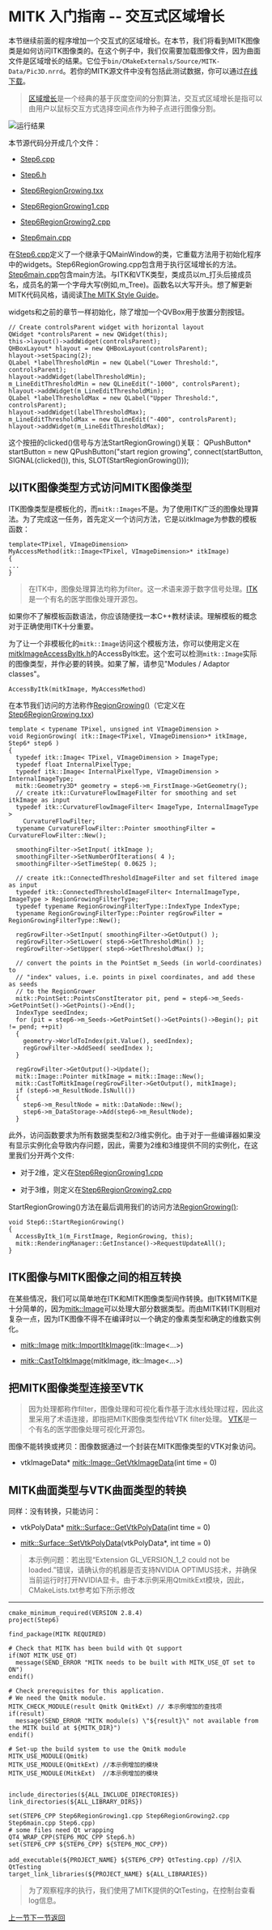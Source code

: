 MITK 入门指南 -- 交互式区域增长
============================

本节继续前面的程序增加一个交互式的区域增长。在本节，我们将看到MITK图像类是如何访问ITK图像类的。在这个例子中，我们仅需要加载图像文件，因为曲面文件是区域增长的结果。它位于`bin/CMakeExternals/Source/MITK-Data/Pic3D.nrrd`。若你的MITK源文件中没有包括此测试数据，你可以通过[在线下载](http://mitk.org/git/?p=MITK-Data.git;a=tree)。

> [区域增长](http://en.wikipedia.org/wiki/Region_growing)是一个经典的基于灰度空间的分割算法，交互式区域增长是指可以由用户以鼠标交互方式选择空间点作为种子点进行图像分割。

![运行结果](http://docs.mitk.org/2012.06/step6_result.png)

本节源代码分开成几个文件：


- [Step6.cpp](http://docs.mitk.org/2012.06/Step6_8cpp-example.html)

- [Step6.h](http://docs.mitk.org/2012.06/Step6_8h-example.html)

- [Step6RegionGrowing.txx](http://docs.mitk.org/2012.06/Step6RegionGrowing_8txx-example.html)

- [Step6RegionGrowing1.cpp](http://docs.mitk.org/2012.06/Step6RegionGrowing1_8cpp-example.html)

- [Step6RegionGrowing2.cpp](http://docs.mitk.org/2012.06/Step6RegionGrowing2_8cpp-example.html)

- [Step6main.cpp](http://docs.mitk.org/2012.06/Step6main_8cpp-example.html)

在[Step6.cpp](http://docs.mitk.org/2012.06/Step6_8cpp-example.html)定义了一个继承于QMainWindow的类，它重载方法用于初始化程序中的widgets。Step6RegionGrowing.cpp包含用于执行区域增长的方法。[Step6main.cpp](http://docs.mitk.org/2012.06/Step6main_8cpp-example.html)包含main方法。与ITK和VTK类型，类成员以m_打头后接成员名，成员名的第一个字母大写(例如,m_Tree)。函数名以大写开头。想了解更新MITK代码风格，请阅读[The MITK Style Guide](http://docs.mitk.org/2012.06/StyleGuideAndNotesPage.html "The MITK Style Guide")。

widgets和之前的章节一样初始化，除了增加一个QVBox用于放置分割按钮。

	// Create controlsParent widget with horizontal layout
	QWidget *controlsParent = new QWidget(this);
	this->layout()->addWidget(controlsParent);
	QHBoxLayout* hlayout = new QHBoxLayout(controlsParent);
	hlayout->setSpacing(2);
	QLabel *labelThresholdMin = new QLabel("Lower Threshold:", controlsParent);
	hlayout->addWidget(labelThresholdMin);
	m_LineEditThresholdMin = new QLineEdit("-1000", controlsParent);
	hlayout->addWidget(m_LineEditThresholdMin);
	QLabel *labelThresholdMax = new QLabel("Upper Threshold:", controlsParent);
	hlayout->addWidget(labelThresholdMax);
	m_LineEditThresholdMax = new QLineEdit("-400", controlsParent);
	hlayout->addWidget(m_LineEditThresholdMax);

这个按扭的clicked()信号与方法StartRegionGrowing()关联：
	QPushButton* startButton = new QPushButton("start region growing",
	connect(startButton, SIGNAL(clicked()), this, SLOT(StartRegionGrowing()));

以ITK图像类型方式访问MITK图像类型
------------------------------

ITK图像类型是模板化的，而`mitk::Images`不是。为了使用ITK广泛的图像处理算法。为了完成这一任务，首先定义一个访问方法，它是以itkImage为参数的模板函数：

	template<TPixel, VImageDimension>
	MyAccessMethod(itk::Image<TPixel, VImageDimension>* itkImage)
	{
	...
	}

> 在ITK中，图像处理算法均称为filter。这一术语来源于数字信号处理。[ITK](http://www.itk.org/)是一个有名的医学图像处理开源包。

如果你不了解模板函数语法，你应该随便找一本C++教材读读。理解模板的概念对于正确使用ITK十分重要。

为了让一个非模板化的`mitk::Image`访问这个模板方法，你可以使用定义在[mitkImageAccessByItk.h](http://docs.mitk.org/2012.06/mitkImageAccessByItk_8h.html)的AccessByItk宏。这个宏可以检测`mitk::Image`实际的图像类型，并作必要的转换。如果了解，请参见"Modules / Adaptor classes"。

	AccessByItk(mitkImage, MyAccessMethod)

在本节我们访问的方法称作[RegionGrowing()](http://docs.mitk.org/2012.06/Step6RegionGrowing_8txx.html#aff8261268c6bb7f2e947845e4ea82d49)（它定义在[Step6RegionGrowing.txx](http://docs.mitk.org/2012.06/Step6RegionGrowing_8txx-example.html))

	template < typename TPixel, unsigned int VImageDimension >
	void RegionGrowing( itk::Image<TPixel, VImageDimension>* itkImage, Step6* step6 )
	{
	  typedef itk::Image< TPixel, VImageDimension > ImageType;
	  typedef float InternalPixelType;
	  typedef itk::Image< InternalPixelType, VImageDimension > InternalImageType;
	  mitk::Geometry3D* geometry = step6->m_FirstImage->GetGeometry();
	  // create itk::CurvatureFlowImageFilter for smoothing and set itkImage as input
	  typedef itk::CurvatureFlowImageFilter< ImageType, InternalImageType > 
	    CurvatureFlowFilter;
	  typename CurvatureFlowFilter::Pointer smoothingFilter = CurvatureFlowFilter::New();
	  
	  smoothingFilter->SetInput( itkImage );
	  smoothingFilter->SetNumberOfIterations( 4 );
	  smoothingFilter->SetTimeStep( 0.0625 );
	 
	  // create itk::ConnectedThresholdImageFilter and set filtered image as input
	  typedef itk::ConnectedThresholdImageFilter< InternalImageType, ImageType > RegionGrowingFilterType;
	  typedef typename RegionGrowingFilterType::IndexType IndexType;
	  typename RegionGrowingFilterType::Pointer regGrowFilter = RegionGrowingFilterType::New();
	  
	  regGrowFilter->SetInput( smoothingFilter->GetOutput() );
	  regGrowFilter->SetLower( step6->GetThresholdMin() );
	  regGrowFilter->SetUpper( step6->GetThresholdMax() );
	  
	  // convert the points in the PointSet m_Seeds (in world-coordinates) to
	  // "index" values, i.e. points in pixel coordinates, and add these as seeds
	  // to the RegionGrower
	  mitk::PointSet::PointsConstIterator pit, pend = step6->m_Seeds->GetPointSet()->GetPoints()->End();
	  IndexType seedIndex;
	  for (pit = step6->m_Seeds->GetPointSet()->GetPoints()->Begin(); pit != pend; ++pit)
	  {
	    geometry->WorldToIndex(pit.Value(), seedIndex);
	    regGrowFilter->AddSeed( seedIndex );
	  }
	  
	  regGrowFilter->GetOutput()->Update();
	  mitk::Image::Pointer mitkImage = mitk::Image::New();
	  mitk::CastToMitkImage(regGrowFilter->GetOutput(), mitkImage);
	  if (step6->m_ResultNode.IsNull())
	  {
	    step6->m_ResultNode = mitk::DataNode::New();
	    step6->m_DataStorage->Add(step6->m_ResultNode);
	  }

此外，访问函数要求为所有数据类型和2/3维实例化。由于对于一些编译器如果没有显示实例化会导致内存问题，因此，需要为2维和3维提供不同的实例化，在这里我们分开两个文件:
	
- 对于2维，定义在[Step6RegionGrowing1.cpp](http://docs.mitk.org/2012.06/Step6RegionGrowing1_8cpp-example.html)


- 对于3维，则定义在[Step6RegionGrowing2.cpp](http://docs.mitk.org/2012.06/Step6RegionGrowing2_8cpp-example.html)

StartRegionGrowing()方法在最后调用我们的访问方法[RegionGrowing()](http://docs.mitk.org/2012.06/Step6RegionGrowing_8txx.html#aff8261268c6bb7f2e947845e4ea82d49):

	void Step6::StartRegionGrowing()
	{
	  AccessByItk_1(m_FirstImage, RegionGrowing, this);
	  mitk::RenderingManager::GetInstance()->RequestUpdateAll();
	}

ITK图像与MITK图像之间的相互转换
----------------------------
在某些情况，我们可以简单地在ITK和MITK图像类型间作转换。由ITK转MITK是十分简单的，因为[mitk::Image](http://docs.mitk.org/2012.06/classmitk_1_1Image.html)可以处理大部分数据类型。而由MITK转ITK则相对复杂一点，因为ITK图像不得不在编译时以一个确定的像素类型和确定的维数实例化。
	

- [mitk::Image](http://docs.mitk.org/2012.06/classmitk_1_1Image.html) [mitk::ImportItkImage](http://docs.mitk.org/2012.06/group__Adaptor.html#gab8fdb347545821af9a8c885098c339fe)(itk::Image<...>) 


- [mitk::CastToItkImage](http://docs.mitk.org/2012.06/group__Adaptor.html#ga2fa7e358c6738e35822e6e49d0b2c29d)(mitkImage, itk::Image<...>) 

把MITK图像类型连接至VTK
----------------------
> 因为处理都称作filter，图像处理和可视化看作基于流水线处理过程，因此这里采用了术语连接，即指把MITK图像类型传给VTK filter处理。 [VTK](http://www.vtk.org)是一个有名的医学图像处理可视化开源包。

图像不能转换或拷贝：图像数据通过一个封装在MITK图像类型的VTK对象访问。


- vtkImageData* [mitk::Image::GetVtkImageData](http://docs.mitk.org/2012.06/classmitk_1_1Image.html#abf3c711db109ca01dec15197d9809291)(int time = 0)

MITK曲面类型与VTK曲面类型的转换
----------------------------
同样：没有转换，只能访问：

- vtkPolyData* [mitk::Surface::GetVtkPolyData](http://docs.mitk.org/2012.06/classmitk_1_1Surface.html#af7613b0a4c91f5aa1ec3ed28b358a846)(int time = 0) 

- [mitk::Surface::SetVtkPolyData](http://docs.mitk.org/2012.06/classmitk_1_1Surface.html#ae925c94a03896caaecf3ada7f6816c52)(vtkPolyData*, int time = 0) 

> 本示例问题：若出现“Extension GL_VERSION_1_2 could not be loaded.”错误，请确认你的机器是否支持NVIDIA OPTIMUS技术，并确保当前运行时打开NVIDIA显卡。由于本示例采用QtmitkExt模块，因此，CMakeLists.txt参考如下所示修改


----------

	cmake_minimum_required(VERSION 2.8.4)
	project(Step6)
	
	find_package(MITK REQUIRED)
	
	# Check that MITK has been build with Qt support
	if(NOT MITK_USE_QT)
	  message(SEND_ERROR "MITK needs to be built with MITK_USE_QT set to ON")
	endif()
	
	# Check prerequisites for this application.
	# We need the Qmitk module.
	MITK_CHECK_MODULE(result Qmitk QmitkExt) // 本示例增加的查找项
	if(result)
	  message(SEND_ERROR "MITK module(s) \"${result}\" not available from the MITK build at ${MITK_DIR}")
	endif()
	
	# Set-up the build system to use the Qmitk module
	MITK_USE_MODULE(Qmitk)
	MITK_USE_MODULE(QmitkExt) //本示例增加的模块
	MITK_USE_MODULE(MitkExt)  //本示例增加的模块
	
	
	include_directories(${ALL_INCLUDE_DIRECTORIES})
	link_directories(${ALL_LIBRARY_DIRS})
	
	set(STEP6_CPP Step6RegionGrowing1.cpp Step6RegionGrowing2.cpp Step6main.cpp Step6.cpp)
	# some files need Qt wrapping 
	QT4_WRAP_CPP(STEP6_MOC_CPP Step6.h)
	set(STEP6_CPP ${STEP6_CPP} ${STEP6_MOC_CPP})
	
	add_executable(${PROJECT_NAME} ${STEP6_CPP} QtTesting.cpp) //引入QtTesting
	target_link_libraries(${PROJECT_NAME} ${ALL_LIBRARIES})

> 为了观察程序的执行，我们使用了MITK提供的QtTesting，在控制台查看log信息。

[上一节](step5.md)[下一节](step7.md)[返回](../MITK-tutorial.md)